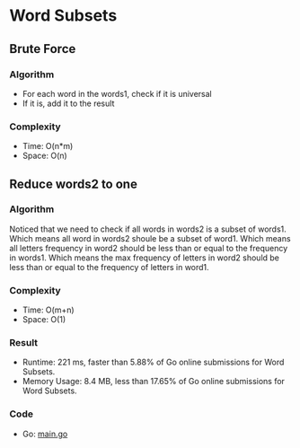# Word Subsets



## Brute Force



### Algorithm

- For each word in the words1, check if it is universal
- If it is, add it to the result


### Complexity

- Time: O(n*m)
- Space: O(n)


## Reduce words2 to one



### Algorithm

Noticed that we need to check if all words in words2 is a subset of words1.
Which means all word in words2 shoule be a subset of word1.
Which means all letters frequency in word2 should be less than or equal to the frequency in words1.
Which means the max frequency of letters in word2 should be less than or equal to the frequency of letters in word1.


### Complexity

- Time: O(m+n)
- Space: O(1)


### Result

- Runtime: 221 ms, faster than 5.88% of Go online submissions for Word Subsets.
- Memory Usage: 8.4 MB, less than 17.65% of Go online submissions for Word Subsets.


### Code

- Go: [main.go](#maingo)
